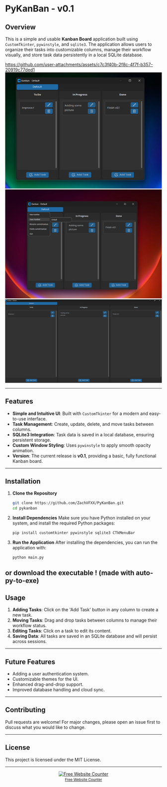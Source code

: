 # PyKanBan - v0.1

## Overview

This is a simple and usable **Kanban Board** application built using `CustomTkinter`, `pywinstyle`, and `sqlite3`. The application allows users to organize their tasks into customizable columns, manage their workflow visually, and store task data persistently in a local SQLite database.


https://github.com/user-attachments/assets/c7c3f40b-2f8c-4f7f-b357-20919c77ded1
![Simple UI](https://github.com/ZachVFXX/PyKanBan/blob/master/pictures/simple%20ui%20.png)
![Simple Menu](https://github.com/ZachVFXX/PyKanBan/blob/master/pictures/simple%20menu.png)
![FullScreen](https://github.com/ZachVFXX/PyKanBan/blob/master/pictures/fully%20%20resizable.png)

---

## Features

- **Simple and Intuitive UI**: Built with `CustomTkinter` for a modern and easy-to-use interface.
- **Task Management**: Create, update, delete, and move tasks between columns.
- **SQLite3 Integration**: Task data is saved in a local database, ensuring persistent storage.
- **Custom Window Styling**: Uses `pywinstyle` to apply smooth opacity animation.
- **Version**: The current release is **v0.1**, providing a basic, fully functional Kanban board.

---

## Installation

1. **Clone the Repository**
    ```bash
    git clone https://github.com/ZachVFXX/PyKanBan.git
    cd pykanban
    ```

2. **Install Dependencies**
    Make sure you have Python installed on your system, and install the required Python packages:
    ```bash
    pip install customtkinter pywinstyle sqlite3 CTkMenuBar
    ```

3. **Run the Application**
    After installing the dependencies, you can run the application with:
    ```bash
    python main.py
    ```

or download the executable ! (made with auto-py-to-exe)
---

## Usage

1. **Adding Tasks**: Click on the 'Add Task' button in any column to create a new task.
2. **Moving Tasks**: Drag and drop tasks between columns to manage their workflow status.
3. **Editing Tasks**: Click on a task to edit its content.
4. **Saving Data**: All tasks are saved in an SQLite database and will persist across sessions.

---

## Future Features

- Adding a user authentication system.
- Customizable themes for the UI.
- Enhanced drag-and-drop support.
- Improved database handling and cloud sync.

---

## Contributing

Pull requests are welcome! For major changes, please open an issue first to discuss what you would like to change.

---

## License

This project is licensed under the MIT License.

---

<div align='center'><a href='https://www.websitecounterfree.com'><img src='https://www.websitecounterfree.com/c.php?d=9&id=60461&s=12' border='0' alt='Free Website Counter'></a><br / ><small><a href='https://www.websitecounterfree.com' title="Free Website Counter">Free Website Counter</a></small></div>
